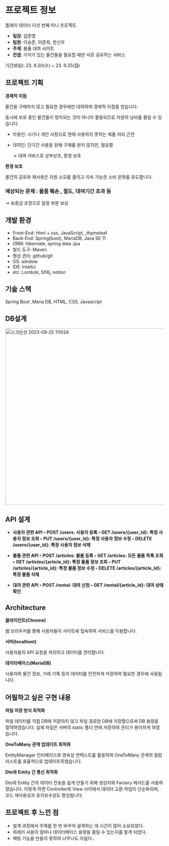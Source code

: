 # 프로젝트 정보

플레이 데이터 다섯 번째 미니 프로젝트

- **팀장**: 김준영
- **팀원**: 이승준, 이준희, 한신우
- **주제**: 물품 대여 사이트
- **컨셉**: 가치가 있는 물건들을 필요할 때만 서로 공유하는 서비스

기간(6일): 23. 9.20(수) ~ 23. 9.25(월)
## 프로젝트 기획

**경제적 이점** 

물건을 구매하지 않고 필요한 경우에만 대여하여 경제적 이점을 얻습니다. 

동시에 보유 중인 물건들이 방치되는 것이 아니라 활용되므로 자원의 낭비를 줄일 수 있습니다.

- 차용인: 시기나 개인 사정으로 현재 사용하지 못하는 제품 처리 곤란
- 대여인: 단기간 사용을 원해 구매를 원치 않지만, 필요함
    
    → 대여 서비스로 상부상조, 환경 보호
    

**환경 보호**

물건의 공유와 재사용은 자원 소모를 줄이고 지속 가능한 소비 문화를 유도합니다.

### 예상되는 문제 : 물품 훼손 , 절도, 대여기간 초과 등

→ 보증금 조정으로 일정 부분 보상 

## 개발 환경

- Front-End: Html + css, JavaScript, ,thymeleaf
- Back-End: Spring(boot), MariaDB, Java SE 11
- ORM: hibernate, spring data Jpa
- 빌드 도구: Maven
- 형상 관리: github/git
- OS: window
- IDE: IntelliJ
- etc: Lombok, Slf4j, notion

## 기술 스택

Spring Boot ,Maria DB, HTML, CSS, Javascript

## DB설계

<img width="562" alt="스크린샷 2023-09-25 111024" src="https://github.com/junheiLee/murang/assets/119035407/42abb375-b91f-400c-b8d0-67c54f83e5d6">

## API 설계

- **사용자 관련 API
    ◦ POST /users: 사용자 등록
    ◦ GET /users/{user_Id}: 특정 사용자 정보 조회
    ◦ PUT /users/{user_Id}: 특정 사용자 정보 수정
    ◦ DELETE /users/{user_Id}: 특정 사용자 정보 삭제**

- **물품 관련 API
    ◦ POST /articles: 물품 등록
    ◦ GET /articles: 모든 물품 목록 조회
    ◦ GET /articles/{article_Id}: 특정 물품 정보 조회
    ◦ PUT /articles/{article_Id}: 특정 물품 정보 수정
    ◦ DELETE /articles/{article_Id}: 특정 물품 삭제**

- **대여 관련 API
    ◦ POST /rental: 대여 신청
    ◦ GET /rental/{article_Id}: 대여 상태 확인**

## ****Architecture****

**클라이언트(Chrome)**

웹 브라우저를 통해 사용자들이 사이트에 접속하여 서비스를 이용합니다.

**서버(localhost)**

사용자들의 API 요청을 처리하고 데이터를 관리합니다.

**데이터베이스(MariaDB)**

사용자와 물건 정보, 거래 기록 등의 데이터를 안전하게 저장하여 필요한 경우에 사용됩니다.

## **어필하고 싶은 구현 내용**

**파일 저장 방식 최적화** 

파일 데이터를 직접 DB에 저장하지 않고 파일 경로만 DB에 저장함으로써 DB 용량을 절약하였습니다. 실제 파일은 서버의 static 폴더 안에 저장하여 관리가 용이하게 하였습니다.

**OneToMany 관계 업데이트 최적화** 

EntityManager 인터페이스와 영속성 컨텍스트를 활용하여 OneToMany 관계의 컬럼 리스트를 효율적으로 업데이트하였습니다.

**Dto와 Entity 간 통신 최적화**

Dto와 Entity 간의 데이터 전송을 쉽게 만들기 위해 생성자와 Factory 메서드를 사용하였습니다. 이렇게 하면 Controller와 View 사이에서 데이터 교환 작업이 단순화되며, 코드 재사용성과 유지보수성도 향상됩니다.

## 프로젝트 후 느낀 점

- 설계 과정에서 주제를 한 번 바꾸어 설계하는 데 시간이 많이 소요되었다.
- 외래키 사용이 얼마나 데이터베이스 용량을 줄일 수 있는지를 알게 되었다.
- 채팅 기능을 만들지 못하여 너무나도 아쉽다..
